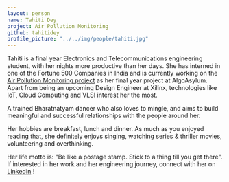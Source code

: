 ```yaml
---
layout: person
name: Tahiti Dey
project: Air Pollution Monitoring
github: tahitidey
profile_picture: "../../img/people/tahiti.jpg"
---
```

Tahiti is a final year Electronics and Telecommunications engineering student, with her nights more productive than her days. She has interned in one of the Fortune 500 Companies in India and is currently working on the [Air Pollution Monitoring project](https://github.com/algoasylum/PollutionMonitoringKit_InitialSetupPackage) as her final year project at AlgoAsylum. Apart from being an upcoming Design Engineer at Xilinx, technologies like IoT, Cloud Computing and VLSI interest her the most.   

A trained Bharatnatyam dancer who also loves to mingle, and aims to build meaningful and successful relationships with the people around her. 

Her hobbies are breakfast, lunch and dinner. As much as you enjoyed reading that, she definitely enjoys singing, watching series & thriller movies, volunteering and overthinking.

Her life motto is: "Be like a postage stamp. Stick to a thing till you get there". If interested in her work and her engineering journey, connect with her on [LinkedIn](https://www.linkedin.com/in/tahiti-dey-8b13b7170/) ! 
